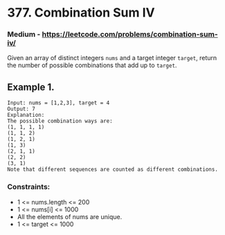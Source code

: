 # 377. Combination Sum IV 
### Medium - https://leetcode.com/problems/combination-sum-iv/

Given an array of distinct integers ``` nums ``` and a target integer ``` target ```, return the number 
of possible combinations that add up to ``` target ```.<br />

## Example 1. 

``` 
Input: nums = [1,2,3], target = 4
Output: 7
Explanation:
The possible combination ways are:
(1, 1, 1, 1)
(1, 1, 2)
(1, 2, 1)
(1, 3)
(2, 1, 1)
(2, 2)
(3, 1)
Note that different sequences are counted as different combinations.

```
### Constraints:

- 1 <= nums.length <= 200
- 1 <= nums[i] <= 1000
- All the elements of nums are unique.
- 1 <= target <= 1000
